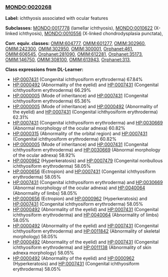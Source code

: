 
### [MONDO:0020268](http://purl.obolibrary.org/obo/MONDO_0020268)
**Label:** ichthyosis associated with ocular features

**Subclasses:** [MONDO:0017778](http://purl.obolibrary.org/obo/MONDO_0017778) (lamellar ichthyosis), [MONDO:0010622](http://purl.obolibrary.org/obo/MONDO_0010622) (X-linked ichthyosis), [MONDO:0010556](http://purl.obolibrary.org/obo/MONDO_0010556) (X-linked chondrodysplasia punctata), 

**Corr. equiv. classes:** [OMIM:604777](http://purl.obolibrary.org/obo/OMIM_604777), [OMIM:601277](http://purl.obolibrary.org/obo/OMIM_601277), [OMIM:302960](http://purl.obolibrary.org/obo/OMIM_302960), [OMIM:242300](http://purl.obolibrary.org/obo/OMIM_242300), [OMIM:302950](http://purl.obolibrary.org/obo/OMIM_302950), [OMIM:300001](http://purl.obolibrary.org/obo/OMIM_300001), [Orphanet:461](http://www.orpha.net/ORDO/Orphanet_461), [OMIM:606545](http://purl.obolibrary.org/obo/OMIM_606545), [Orphanet:281090](http://www.orpha.net/ORDO/Orphanet_281090), [OMIM:612281](http://purl.obolibrary.org/obo/OMIM_612281), [Orphanet:35173](http://www.orpha.net/ORDO/Orphanet_35173), [OMIM:146750](http://purl.obolibrary.org/obo/OMIM_146750), [OMIM:308100](http://purl.obolibrary.org/obo/OMIM_308100), [OMIM:613943](http://purl.obolibrary.org/obo/OMIM_613943), [Orphanet:313](http://www.orpha.net/ORDO/Orphanet_313), 

**Class expressions from DL-Learner:**

- [HP:0007431](http://purl.obolibrary.org/obo/HP_0007431) (Congenital ichthyosiform erythroderma) 67.84%
- [HP:0000492](http://purl.obolibrary.org/obo/HP_0000492) (Abnormality of the eyelid) and [HP:0007431](http://purl.obolibrary.org/obo/HP_0007431) (Congenital ichthyosiform erythroderma) 66.29%
- [HP:0000005](http://purl.obolibrary.org/obo/HP_0000005) (Mode of inheritance) and [HP:0007431](http://purl.obolibrary.org/obo/HP_0007431) (Congenital ichthyosiform erythroderma) 65.36%
- [HP:0000005](http://purl.obolibrary.org/obo/HP_0000005) (Mode of inheritance) and [HP:0000492](http://purl.obolibrary.org/obo/HP_0000492) (Abnormality of the eyelid) and [HP:0007431](http://purl.obolibrary.org/obo/HP_0007431) (Congenital ichthyosiform erythroderma) 62.31%
- [HP:0007431](http://purl.obolibrary.org/obo/HP_0007431) (Congenital ichthyosiform erythroderma) and [HP:0030669](http://purl.obolibrary.org/obo/HP_0030669) (Abnormal morphology of the ocular adnexa) 60.82%
- [HP:0000315](http://purl.obolibrary.org/obo/HP_0000315) (Abnormality of the orbital region) and [HP:0007431](http://purl.obolibrary.org/obo/HP_0007431) (Congenital ichthyosiform erythroderma) 60.82%
- [HP:0000005](http://purl.obolibrary.org/obo/HP_0000005) (Mode of inheritance) and [HP:0007431](http://purl.obolibrary.org/obo/HP_0007431) (Congenital ichthyosiform erythroderma) and [HP:0030669](http://purl.obolibrary.org/obo/HP_0030669) (Abnormal morphology of the ocular adnexa) 58.92%
- [HP:0000962](http://purl.obolibrary.org/obo/HP_0000962) (Hyperkeratosis) and [HP:0007479](http://purl.obolibrary.org/obo/HP_0007479) (Congenital nonbullous ichthyosiform erythroderma) 58.05%
- [HP:0000656](http://purl.obolibrary.org/obo/HP_0000656) (Ectropion) and [HP:0007431](http://purl.obolibrary.org/obo/HP_0007431) (Congenital ichthyosiform erythroderma) 58.05%
- [HP:0007431](http://purl.obolibrary.org/obo/HP_0007431) (Congenital ichthyosiform erythroderma) and [HP:0030669](http://purl.obolibrary.org/obo/HP_0030669) (Abnormal morphology of the ocular adnexa) and [HP:0040064](http://purl.obolibrary.org/obo/HP_0040064) (Abnormality of limbs) 58.05%
- [HP:0000656](http://purl.obolibrary.org/obo/HP_0000656) (Ectropion) and [HP:0000962](http://purl.obolibrary.org/obo/HP_0000962) (Hyperkeratosis) and [HP:0007431](http://purl.obolibrary.org/obo/HP_0007431) (Congenital ichthyosiform erythroderma) 58.05%
- [HP:0000492](http://purl.obolibrary.org/obo/HP_0000492) (Abnormality of the eyelid) and [HP:0007431](http://purl.obolibrary.org/obo/HP_0007431) (Congenital ichthyosiform erythroderma) and [HP:0040064](http://purl.obolibrary.org/obo/HP_0040064) (Abnormality of limbs) 58.05%
- [HP:0000492](http://purl.obolibrary.org/obo/HP_0000492) (Abnormality of the eyelid) and [HP:0007431](http://purl.obolibrary.org/obo/HP_0007431) (Congenital ichthyosiform erythroderma) and [HP:0011842](http://purl.obolibrary.org/obo/HP_0011842) (Abnormality of skeletal morphology) 58.05%
- [HP:0000492](http://purl.obolibrary.org/obo/HP_0000492) (Abnormality of the eyelid) and [HP:0007431](http://purl.obolibrary.org/obo/HP_0007431) (Congenital ichthyosiform erythroderma) and [HP:0011138](http://purl.obolibrary.org/obo/HP_0011138) (Abnormality of skin adnexa morphology) 58.05%
- [HP:0000492](http://purl.obolibrary.org/obo/HP_0000492) (Abnormality of the eyelid) and [HP:0000962](http://purl.obolibrary.org/obo/HP_0000962) (Hyperkeratosis) and [HP:0007431](http://purl.obolibrary.org/obo/HP_0007431) (Congenital ichthyosiform erythroderma) 58.05%


